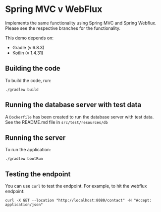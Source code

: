 # Spring MVC v WebFlux

Implements the same functionality using Spring MVC and Spring Webflux.
Please see the respective branches for the functionality.

This demo depends on:

- Gradle (v 6.8.3)
- Kotlin (v 1.4.31)

## Building the code

To build the code, run:

```shell
./gradlew build
```

## Running the database server with test data

A `Dockerfile` has been created to run the database server with test data.
See the README.md file in `src/test/resources/db`

## Running the server

To run the application:

```shell
./gradlew bootRun
```

## Testing the endpoint

You can use `curl` to test the endpoint. For example, to hit the webflux endpoint:

```shell
curl -X GET --location "http://localhost:8080/contact" -H "Accept: application/json"
```

